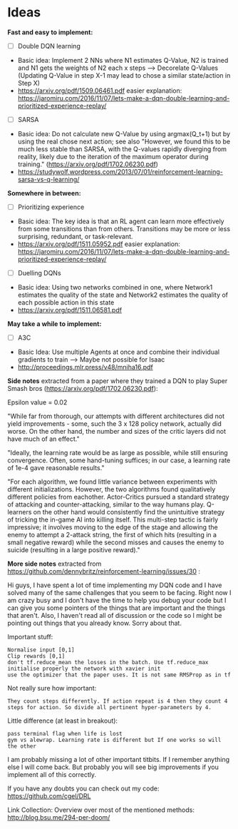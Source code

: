 # Ideas

**Fast and easy to implement:**
- [ ] Double DQN learning
- Basic idea: Implement 2 NNs where N1 estimates Q-Value, N2 is trained and N1 gets the weights of N2 each x steps --> Decorelate Q-Values (Updating Q-Value in step X-1 may lead to chose a similar state/action in Step X)
- https://arxiv.org/pdf/1509.06461.pdf easier explanation: https://jaromiru.com/2016/11/07/lets-make-a-dqn-double-learning-and-prioritized-experience-replay/
- [ ] SARSA 
- Basic idea: Do not calculate new Q-Value by using argmax(Q_t+1) but by using the real chose next action; see also "However, we found this to be much less stable than SARSA, with the Q-values rapidly diverging from reality, likely due to the iteration of the maximum operator during training." (https://arxiv.org/pdf/1702.06230.pdf) 
- https://studywolf.wordpress.com/2013/07/01/reinforcement-learning-sarsa-vs-q-learning/


**Somewhere in between:**
- [ ] Prioritizing experience 
- Basic idea: The key idea is that an RL agent can learn more effectively from some transitions than from others.  Transitions may be more or less surprising, redundant, or task-relevant. 
- https://arxiv.org/pdf/1511.05952.pdf easier explanation: https://jaromiru.com/2016/11/07/lets-make-a-dqn-double-learning-and-prioritized-experience-replay/
- [ ] Duelling DQNs 
- Basic idea: Using two networks combined in one, where Network1 estimates the quality of the state and Network2 estimates the quality of each possible action in this state 
- https://arxiv.org/pdf/1511.06581.pdf


**May take a while to implement:**
- [ ] A3C 
- Basic Idea: Use multiple Agents at once and combine their individual gradients to train --> Maybe not possible for Isaac 
- http://proceedings.mlr.press/v48/mniha16.pdf

**Side notes** extracted from a paper where they trained a DQN to play Super Smash bros (https://arxiv.org/pdf/1702.06230.pdf):

Epsilon value = 0.02

"While far from thorough, our attempts with different architectures did not yield improvements - some, such the 3 x 128 policy network, actually did worse.  On the other hand, the
number and sizes of the critic layers did not have much of an effect."

"Ideally, the learning rate would  be  as  large  as  possible,  while  still  ensuring  convergence. Often, some hand-tuning suffices; in our case, a learning rate of 1e-4 gave reasonable results."

"For each algorithm, we found little variance between experiments  with  different  initializations.   However,  the  two algorithms  found  qualitatively  different  policies  from  eachother.   Actor-Critics  pursued  a  standard  strategy  of  attacking and counter-attacking,  similar to the way humans play.
Q-learners on the other hand would consistently find the unintuitive strategy of tricking the in-game AI into killing itself. This multi-step tactic is fairly impressive; it involves moving to the edge of the stage and allowing the enemy to attempt a 2-attack string, the first of which hits (resulting in a small negative reward) while the second misses and causes the enemy to suicide (resulting in a large positive reward)."

**More side notes** extracted from https://github.com/dennybritz/reinforcement-learning/issues/30 :

Hi guys, I have spent a lot of time implementing my DQN code and I have solved many of the same challenges that you seem to be facing.
Right now I am crazy busy and I don't have the time to help you debug your code but I can give you some pointers of the things that are important and the things that aren't.
Also, I haven't read all of discussion or the code so I might be pointing out things that you already know. Sorry about that.

Important stuff:

    Normalise input [0,1]
    Clip rewards [0,1]
    don't tf.reduce_mean the losses in the batch. Use tf.reduce_max
    initialise properly the network with xavier init
    use the optimizer that the paper uses. It is not same RMSProp as in tf

Not really sure how important:

    They count steps differently. If action repeat is 4 then they count 4 steps for action. So divide all pertinent hyper-parameters by 4.

Little difference (at least in breakout):

    pass terminal flag when life is lost
    gym vs alewrap. Learning rate is different but If one works so will the other

I am probably missing a lot of other important titbits. If I remember anything else I will come back. But probably you will see big improvements if you implement all of this correctly.

If you have any doubts you can check out my code: https://github.com/cgel/DRL

Link Collection:
Overview over most of the mentioned methods: http://blog.bsu.me/294-per-doom/